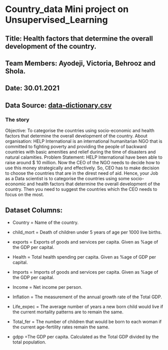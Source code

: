# Country_data Mini project on Unsupervised_Learning


## Title: Health factors that determine the overall development of the country.   

## Team Members: Ayodeji, Victoria, Behrooz and Shola.

## Date: 30.01.2021

## Data Source: [data-dictionary.csv](https://www.kaggle.com/rohan0301/unsupervised-learning-on-country-data?select=data-dictionary.csv)

### The story

Objective: To categorise the countries using socio-economic and health factors that determine the overall development of the country.
About organisation: HELP International is an international humanitarian NGO that is committed to fighting poverty and providing the people of backward countries with basic amenities and relief during the time of disasters and natural calamities.
Problem Statement: HELP International have been able to raise around $ 10 million. Now the CEO of the NGO needs to decide how to use this money strategically and effectively. So, CEO has to make decision to choose the countries that are in the direst need of aid. Hence, your Job as a Data scientist is to categorise the countries using some socio-economic and health factors that determine the overall development of the country. Then you need to suggest the countries which the CEO needs to focus on the most.

## Dataset Columns:
- Country = Name of the country.
- child_mort = Death of children under 5 years of age per 1000 live births.
- exports = Exports of goods and services per capita. Given as %age of the GDP per capital.
- Health = Total health spending per capita. Given as %age of GDP per capital.
- Imports = Imports of goods and services per capita. Given as %age of the GDP per capital.
- Income = Net income per person.
- Inflation = The measurement of the annual growth rate of the Total GDP.
- Life_expec = The average number of years a new born child would live if the current mortality patterns are to remain the same.

- Total_fer = The number of children that would be born to each woman if the current age-fertility rates remain the same.

- gdpp =The GDP per capita. Calculated as the Total GDP divided by the total population.


